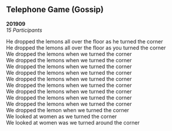 ## Telephone Game (Gossip)
**201909**  
_15 Participants_

He dropped the lemons all over the floor as he turned the corner  
He dropped the lemons all over the floor as you turned the corner  
We dropped the lemons when we turned the corner  
We dropped the lemons when we turned the corner  
We dropped the lemons when we turned the corner  
We dropped the lemons when we turned the corner  
We dropped the lemons when we turned the corner  
We dropped the lemons when we turned the corner  
We dropped the lemons when we turned the corner  
We dropped the lemons when we turned the corner  
We dropped the lemons when we turned the corner  
We dropped the lemon when we turned the corner  
We looked at women as we turned the corner  
We looked at women was we turned around the corner  
